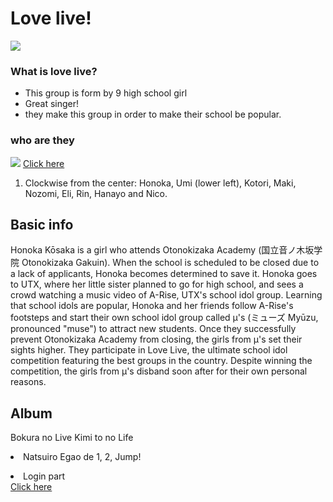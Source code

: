 <title>HTML: Images</title>
<h1>Love live!</h1>

<img src="https://wallpapermemory.com/uploads/740/love-live-wallpaper-hd-1080p-151905.jpg"> 

<h3>What is love live?</h3>

<ul>
    <li>This group is form by 9 high school girl</li>
    <li>Great singer!</li>
    <li>they make this group in order to make their school be popular.</li>
</ul>

<h3>who are they</h3>

 <img src="https://upload.wikimedia.org/wikipedia/en/b/b9/Love_Live%21_promotional_image.jpg"> 
 <a href='https://en.wikipedia.org/wiki/Love_Live!'>Click here </a>

<ol>
    <li> Clockwise from the center: Honoka, Umi (lower left), Kotori, Maki, Nozomi, Eli, Rin, Hanayo and Nico.</li>
</ol>

<h2>Basic info</h2>

<p>Honoka Kōsaka is a girl who attends Otonokizaka Academy (国立音ノ木坂学院 Otonokizaka Gakuin). When the school is scheduled to be closed due to a lack of applicants, Honoka becomes determined to save it. Honoka goes to UTX, where her little sister planned to go for high school, and sees a crowd watching a music video of A-Rise, UTX's school idol group. Learning that school idols are popular, Honoka and her friends follow A-Rise's footsteps and start their own school idol group called μ's (ミューズ Myūzu, pronounced "muse") to attract new students. Once they successfully prevent Otonokizaka Academy from closing, the girls from μ's set their sights higher. They participate in Love Live, the ultimate school idol competition featuring the best groups in the country. Despite winning the competition, the girls from μ's disband soon after for their own personal reasons.</p>

<h2>Album</h2>

<p>Bokura no Live Kimi to no Life <br>
<li>Natsuiro Egao de 1, 2, Jump!</li></p>

<li>Login part</li>
<a href='https://https://https://www.w3schools.com/code/tryit.asp?filename=FX9UITM6ATT9'>Click here </a>

